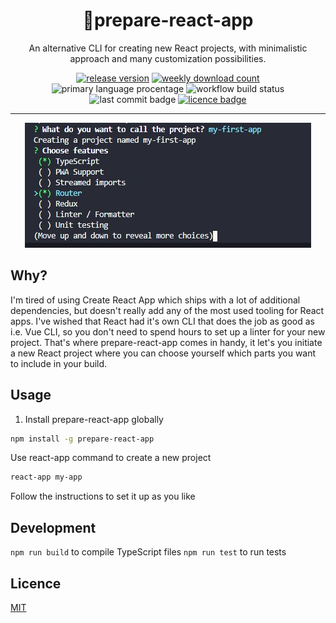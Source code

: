 <div align="center">

# 🥏prepare-react-app

An alternative CLI for creating new React projects, with minimalistic approach and many customization possibilities.

[![release version](https://img.shields.io/npm/v/prepare-react-app)](https://www.npmjs.com/package/prepare-react-app) [![weekly download count](https://img.shields.io/npm/dm/prepare-react-app)](https://npmcharts.com/compare/prepare-react-app?interval=30&minimal=true) ![primary language procentage](https://img.shields.io/github/languages/top/bartektelec/prepare-react-app) ![workflow build status](https://img.shields.io/github/workflow/status/bartektelec/prepare-react-app/Test%20on%20push) ![last commit badge](https://img.shields.io/github/last-commit/bartektelec/prepare-react-app) [![licence badge](https://img.shields.io/npm/l/prepare-react-app)](https://github.com/bartektelec/prepare-react-app/blob/main/LICENSE)

</div>
<hr />

<div align="center">
<img src="./pic1.jpg" alt="program screenshot">
</div>

## Why?

I'm tired of using Create React App which ships with a lot of additional dependencies, but doesn't really add any of the most used tooling for React apps. I've wished that React had it's own CLI that does the job as good as i.e. Vue CLI, so you don't need to spend hours to set up a linter for your new project. That's where prepare-react-app comes in handy, it let's you initiate a new React project where you can choose yourself which parts you want to include in your build.

## Usage

1. Install prepare-react-app globally

```bash
npm install -g prepare-react-app
```

Use react-app command to create a new project

```bash
react-app my-app
```

Follow the instructions to set it up as you like

## Development

`npm run build` to compile TypeScript files
`npm run test` to run tests

## Licence

[MIT](https://opensource.org/licenses/MIT)
